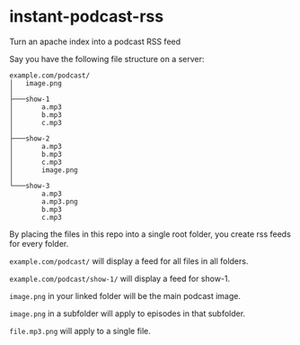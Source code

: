 # instant-podcast-rss
Turn an apache index into a podcast RSS feed

Say you have the following file structure on a server:

    example.com/podcast/
    │   image.png
    │
    ├───show-1
    │       a.mp3
    │       b.mp3
    │       c.mp3
    │
    ├───show-2
    │       a.mp3
    │       b.mp3
    │       c.mp3
    │       image.png
    │
    └───show-3
            a.mp3
            a.mp3.png
            b.mp3
            c.mp3

By placing the files in this repo into a single root folder, you create rss feeds for every folder.

`example.com/podcast/` will display a feed for all files in all folders.

`example.com/podcast/show-1/` will display a feed for show-1.

`image.png` in your linked folder will be the main podcast image.

`image.png` in a subfolder will apply to episodes in that subfolder.

`file.mp3.png` will apply to a single file.

